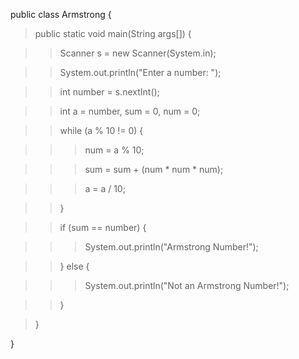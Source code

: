 public class Armstrong {

>public static void main(String args\[\]) {

>>Scanner s = new Scanner(System.in);

>>System.out.println(\"Enter a number: \");

>>int number = s.nextInt();

>>int a = number, sum = 0, num = 0;

>>while (a % 10 != 0) {

>>>num = a % 10;

>>>sum = sum + (num \* num \* num);

>>>a = a / 10;

>>}

>>if (sum == number) {

>>>System.out.println(\"Armstrong Number!\");

>>} else {

>>>System.out.println(\"Not an Armstrong Number!\");

>>}

>}

}